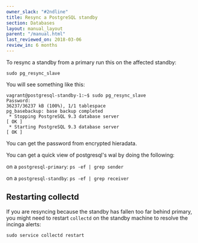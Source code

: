 ```yaml
---
owner_slack: "#2ndline"
title: Resync a PostgreSQL standby
section: Databases
layout: manual_layout
parent: "/manual.html"
last_reviewed_on: 2018-03-06
review_in: 6 months
---
```


To resync a standby from a primary run this on the affected standby:

```
sudo pg_resync_slave
```

You will see something like this:

```
vagrant@postgresql-standby-1:~$ sudo pg_resync_slave
Password:
36237/36237 kB (100%), 1/1 tablespace
pg_basebackup: base backup completed
 * Stopping PostgreSQL 9.3 database server                                 [ OK ]
 * Starting PostgreSQL 9.3 database server                                 [ OK ]
```

You can get the password from encrypted hieradata.

You can get a quick view of postgresql's wal by doing the following:

on a `postgresql-primary`: `ps -ef | grep sender`

on a `postgresql-standby`: `ps -ef | grep receiver`

## Restarting collectd

If you are resyncing because the standby has fallen too far behind primary,
you might need to restart `collectd` on the standby machine to resolve the
incinga alerts:

```
sudo service collectd restart
```
